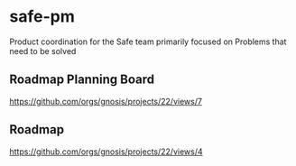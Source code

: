 # safe-pm

Product coordination for the Safe team primarily focused on Problems that need to be solved

## Roadmap Planning Board

https://github.com/orgs/gnosis/projects/22/views/7


## Roadmap 

https://github.com/orgs/gnosis/projects/22/views/4
